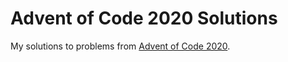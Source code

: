 # Advent of Code 2020 Solutions

My solutions to problems from [Advent of Code 2020](https://adventofcode.com/).

